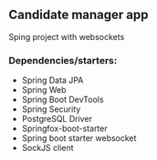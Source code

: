 ## Candidate manager app

Sping project with websockets

### Dependencies/starters:

* Spring Data JPA
* Spring Web
* Spring Boot DevTools
* Spring Security
* PostgreSQL Driver
* Springfox-boot-starter
* Spring boot starter websocket
* SockJS client


